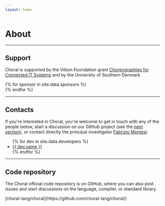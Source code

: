 ```yaml
---
layout: home
---
```


# About

---

## Support

Choral is supported by the Villum Foundation grant [Choreographies for Connected IT Systems](https://www.fabriziomontesi.com/projects/choco/) and by the University of Southern Denmark.

<div class="row" markdown="0">
{% for sponsor in site.data.sponsors %}
  <div class="col-sm text-center">
    <a href="{{sponsor.website}}">
      <!-- <div class="border"> -->
        <div class="col-sm">
          <img style="max-height:6em;" class="img-fluid py-3" src="/img/sponsors/{{sponsor.photo}}" alt="">
        </div>
        <!-- <div class="col-12">{{sponsor.name}}</div> -->
      <!-- </div> -->
    </a>
  </div>
{% endfor %}
</div>

---

## Contacts

If you're interested in Choral, you're welcome to get in touch with any of the people below, start a discussion on our GitHub project (see the [next section](#code-repository)), or contact directly the principal investigator [Fabrizio Montesi](https://fabriziomontesi.com).

<ul>
{% for dev in site.data.developers %}
<li><a href="{{ dev.website }}">{{ dev.name }}</a></li>
{% endfor %}
</ul>

---

## Code repository

The Choral official code repository is on GitHub, where you can also post issues and start discussions on the language, compiler, or standard library.

<div class="text-center text-monospace">
<i class="fab fa-github"></i> [choral-lang/choral](https://github.com/choral-lang/choral/)
</div>
